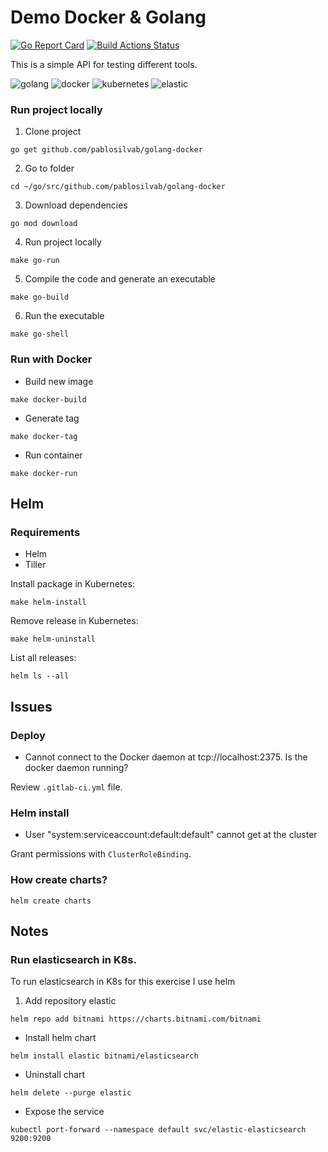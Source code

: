 # Demo Docker & Golang

[![Go Report Card](https://goreportcard.com/badge/github.com/pablosilvab/demo-golang-docker)](https://goreportcard.com/report/github.com/pablosilvab/demo-golang-docker) [![Build Actions Status](https://github.com/pablosilvab/demo-golang-docker/workflows/build/badge.svg)](https://github.com/pablosilvab/demo-golang-docker/actions)


This is a simple API for testing different tools.

![golang]
![docker]
![kubernetes]
![elastic]

### Run project locally

1. Clone project

```
go get github.com/pablosilvab/golang-docker
```

2. Go to folder

```
cd ~/go/src/github.com/pablosilvab/golang-docker
```

3. Download dependencies

```
go mod download
```

4. Run project locally

```
make go-run
```

5. Compile the code and generate an executable 

```
make go-build
```

6. Run the executable

```
make go-shell
```

### Run with Docker

* Build new image 

```
make docker-build
```

* Generate tag 

```
make docker-tag
```

* Run container

```
make docker-run
```

## Helm 

### Requirements

* Helm
* Tiller


Install package in Kubernetes: 
```
make helm-install
```

Remove release in Kubernetes:
```
make helm-uninstall
```

List all releases:
```
helm ls --all
```

## Issues

### Deploy 

* Cannot connect to the Docker daemon at tcp://localhost:2375. Is the docker daemon running?

Review  ```.gitlab-ci.yml``` file. 

### Helm install

* User "system:serviceaccount:default:default" cannot get at the cluster 

Grant permissions with ```ClusterRoleBinding```.

### How create charts?

```
helm create charts
```

## Notes

### Run elasticsearch in K8s.

To run elasticsearch in K8s for this exercise I use helm

1. Add repository elastic
```
helm repo add bitnami https://charts.bitnami.com/bitnami
```

* Install helm chart
```
helm install elastic bitnami/elasticsearch
```

* Uninstall chart
```
helm delete --purge elastic
```

* Expose the service
```
kubectl port-forward --namespace default svc/elastic-elasticsearch 9200:9200 
```


<!-- MARKDOWN LINKS & IMAGES -->
[golang]: https://img.shields.io/badge/Go-00ADD8?style=for-the-badge&logo=go&logoColor=white
[docker]: https://img.shields.io/badge/docker-%230db7ed.svg?style=for-the-badge&logo=docker&logoColor=white
[kubernetes]: https://img.shields.io/badge/kubernetes-%23326ce5.svg?style=for-the-badge&logo=kubernetes&logoColor=white
[elastic]:https://img.shields.io/badge/-ElasticSearch-005571?style=for-the-badge&logo=elasticsearch